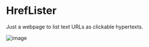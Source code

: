 # HrefLister

Just a webpage to list text URLs as clickable hypertexts.

![image](https://user-images.githubusercontent.com/16310547/226176272-8000fd78-1b62-49d0-8252-bbfcac1b36bb.png)
